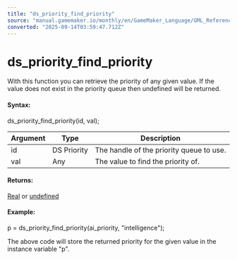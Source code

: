 ```yaml
---
title: "ds_priority_find_priority"
source: "manual.gamemaker.io/monthly/en/GameMaker_Language/GML_Reference/Data_Structures/DS_Priority_Queues/ds_priority_find_priority.htm"
converted: "2025-09-14T03:59:47.712Z"
---
```


# ds\_priority\_find\_priority

With this function you can retrieve the priority of any given value. If the value does not exist in the priority queue then undefined will be returned.

#### Syntax:

ds\_priority\_find\_priority(id, val);

| Argument | Type | Description |
| --- | --- | --- |
| id | DS Priority | The handle of the priority queue to use. |
| val | Any | The value to find the priority of. |

#### Returns:

[Real](../../../../../../../GameMaker_Language/GML_Overview/Data_Types.md) or [undefined](../../../../../../../GameMaker_Language/GML_Overview/Data_Types.md)

#### Example:

p = ds\_priority\_find\_priority(ai\_priority, "intelligence");

The above code will store the returned priority for the given value in the instance variable "p".